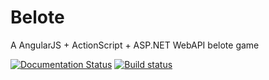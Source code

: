 # Belote
A AngularJS + ActionScript + ASP.NET WebAPI belote game

[![Documentation Status](https://readthedocs.org/projects/belot/badge/?version=latest)](http://belot.readthedocs.io/?badge=latest) [![Build status](https://ci.appveyor.com/api/projects/status/9chuyuscexppe6rl?svg=true)](https://ci.appveyor.com/project/valentinJonev/belote)
